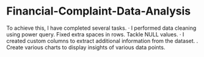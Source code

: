 # Financial-Complaint-Data-Analysis

To achieve this, I have completed several tasks.
· I performed data cleaning using power query. Fixed extra spaces in rows. Tackle NULL values.
· I created custom columns to extract additional information from the dataset.
. Create various charts to display insights of various data points.

